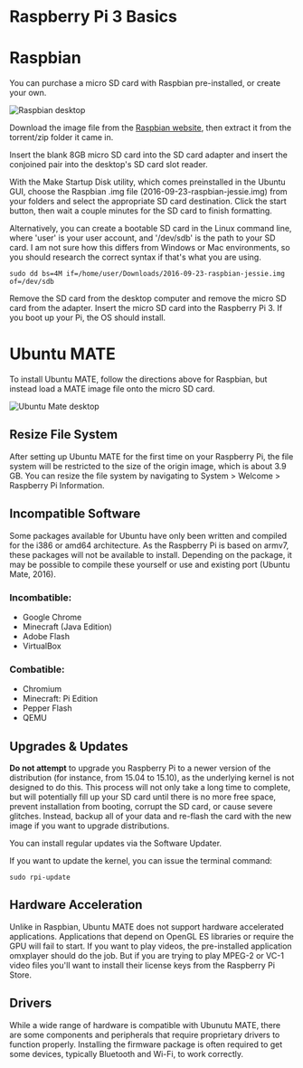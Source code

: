 # Raspberry Pi 3 Basics

# Raspbian

You can purchase a micro SD card with Raspbian pre-installed, or create your own.

![Raspbian desktop](http://robertan.com/home/wp-content/uploads/2016/04/raspbian.png "Raspbian desktop")

Download the image file from the [Raspbian website](https://www.raspberrypi.org/downloads/raspbian/), then extract it from the torrent/zip folder it came in.

Insert the blank 8GB micro SD card into the SD card adapter and insert the conjoined pair into the desktop's SD card slot reader.

With the Make Startup Disk utility, which comes preinstalled in the Ubuntu GUI, choose the Raspbian .img file (2016-09-23-raspbian-jessie.img) from your folders and select the appropriate SD 
card destination. Click the start button, then wait a couple minutes for the SD card to finish formatting. 

Alternatively, you can create a bootable SD card in the Linux command line, where 'user' is your user account, and '/dev/sdb' is the path to your SD card. I am not sure how this differs from Windows or Mac environments, so you should research the correct syntax if that's what you are using.

```
sudo dd bs=4M if=/home/user/Downloads/2016-09-23-raspbian-jessie.img of=/dev/sdb
```

Remove the SD card from the desktop computer and remove the micro SD card from the adapter. Insert the micro SD card into the Raspberry Pi 3. If you boot up your Pi, the OS should install.

# Ubuntu MATE

To install Ubuntu MATE, follow the directions above for Raspbian, but instead load a MATE image file onto the micro SD card.

![Ubuntu Mate desktop](https://ubuntu-mate.org/gallery/Screenshots/04_DESKTOP.png "Ubuntu Mate desktop")

## Resize File System

After setting up Ubuntu MATE for the first time on your Raspberry Pi, the file system will be restricted to the size of the origin
image, which is about 3.9 GB. You can resize the file system by navigating to System > Welcome > Raspberry Pi Information.

## Incompatible Software

Some packages available for Ubuntu have only been written and compiled for the i386 or amd64 architecture. 
As the Raspberry Pi is based on armv7, these packages will not be available to install. Depending on the package, it may be
possible to compile these yourself or use and existing port (Ubuntu Mate, 2016).

### Incombatible:

* Google Chrome
* Minecraft (Java Edition)
* Adobe Flash
* VirtualBox

### Combatible:

* Chromium
* Minecraft: Pi Edition
* Pepper Flash
* QEMU

## Upgrades & Updates

**Do not attempt** to upgrade you Raspberry Pi to a newer version of the distribution (for instance, from 15.04 to 15.10), as the underlying
kernel is not designed to do this. This process will not only take a long time to complete, but will potentially fill up your SD card
until there is no more free space, prevent installation from booting, corrupt the SD card, or cause severe glitches. Instead, backup
all of your data and re-flash the card with the new image if you want to upgrade distributions.

You can install regular updates via the Software Updater.

If you want to update the kernel, you can issue the terminal command:

```
sudo rpi-update
```

## Hardware Acceleration

Unlike in Raspbian, Ubuntu MATE does not support hardware accelerated applications. Applications that depend on OpenGL ES libraries
or require the GPU will fail to start. If you want to play videos, the pre-installed application omxplayer should do the job.
But if you are trying to play MPEG-2 or VC-1 video files you'll want to install their license keys from the Raspberry Pi Store.

## Drivers

While a wide range of hardware is compatible with Ubunutu MATE, there are some components and peripherals
that require proprietary drivers to function properly. Installing the firmware package is often required to get some
devices, typically Bluetooth and Wi-Fi, to work correctly.
